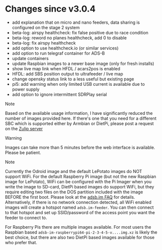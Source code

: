Changes since v3.0.4
=======
- add explanation that on micro and nano feeders, data sharing is configured on the stage 2 system
- beta-log: airspy healthcheck: fix false positive due to race condition
- beta-log: reword no planes healthcheck, add 0 to disable
- beta-log: fix airspy healthcheck
- add option to use healthcheck.io (or similar services)
- add option to run telegraf container for ADS-B
- update containers
- update Raspbian images to a newer base image (only for fresh installs)
- show live map link when HFDL / acars2pos is enabled
- HFDL: add SBS position output to ultrafeeder / live map
- change opensky status link to a less useful but existing page
- pi5: add warning when only limited USB current is available due to power supply
- add option to ignore intermittent SDRPlay serial


> [!NOTE]
> Based on the available usage information, I have significantly reduced the number of images provided here. If there's one that you need for a different SBC which is supported either by Armbian or DietPi, please post a request on the [Zulip server](https://adsblol.zulipchat.com/#narrow/stream/391168-adsb-feeder-image)

> [!WARNING]
> Images can take more than 5 minutes before the web interface is available. Please be patient.

> [!NOTE]
> Currently the Odroid image and the default LePotato images do NOT support WiFi. For the default Raspberry Pi image (but not the new Raspbian image for LePotato), WiFi can be configured with the Pi Imager when you write the image to SD-card, DietPi based images do support WiFi, but they require editing two files on the DOS partition included with the image BEFORE the first boot. Please look at the [adsb.im FAQ](https://adsb.im/faq) for details.
> Alternatively, if there is no network connection detected, all WiFi enabled images will create a hotspot named `adsb.im-feeder`. You can then connect to that hotspot and set up SSID/password of the access point you want the feeder to connect to.

For Raspberry Pis there are multiple images available. For most users the Raspbian based `adsb-im-raspberrypi64-pi-2-3-4-5-v....img.xz` is likely the best choice, but there are also two DietPi based images available for those who prefer that.



